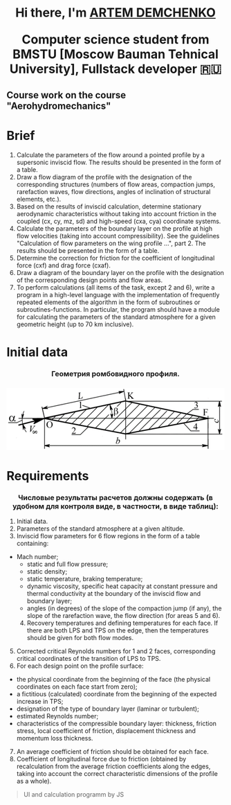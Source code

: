 <h1 align="center">Hi there, I'm <a href="https://t.me/artemasdemas" target="_blank">ARTEM DEMCHENKO</a> 
<p align="center">Computer science student from BMSTU [Moscow Bauman Tehnical University], Fullstack developer 🇷🇺</p>

## Course work on the course "Aerohydromechanics"

# Brief
1. Calculate the parameters of the flow around a pointed profile by a supersonic inviscid flow. The results should be presented in the form of a table.
2. Draw a flow diagram of the profile with the designation of the corresponding structures (numbers of flow areas, compaction jumps, rarefaction waves, flow directions, angles of inclination of structural elements, etc.).
3. Based on the results of inviscid calculation, determine stationary aerodynamic characteristics without taking into account friction in the coupled (cx, cy, mz, sd) and high-speed (cxa, cya) coordinate systems.
4. Calculate the parameters of the boundary layer on the profile at high flow velocities (taking into account compressibility). See the guidelines "Calculation of flow parameters on the wing profile ...", part 2. The results should be presented in the form of a table.
5. Determine the correction for friction for the coefficient of longitudinal force (cxf) and drag force (cxaf).
6. Draw a diagram of the boundary layer on the profile with the designation of the corresponding design points and flow areas.
7. To perform calculations (all items of the task, except 2 and 6), write a program in a high-level language with the implementation of frequently repeated elements of the algorithm in the form of subroutines or subroutines-functions. In particular, the program should have a module for calculating the parameters of the standard atmosphere for a given geometric height (up to 70 km inclusive).
 
# Initial data
<h3 align="center">Геометрия ромбовидного профиля.<h3>
<img src="romb.png" alt="Basic geometric parameters">

# Requirements
<h3 align="center">Числовые результаты расчетов должны содержать (в удобном для контроля виде, в частности, в виде таблиц):</h3>

1. Initial data.
2. Parameters of the standard atmosphere at a given altitude.
3. Inviscid flow parameters for 6 flow regions in the form of a table containing:
- Mach number; 
	- static and full flow pressure;
	- static density;
	- static temperature, braking temperature;
	- dynamic viscosity, specific heat capacity at constant pressure and thermal conductivity at the boundary of the inviscid flow and boundary layer;
	- angles (in degrees) of the slope of the compaction jump (if any), the slope of the rarefaction wave, the flow direction (for areas 5 and 6).
	4. Recovery temperatures and defining temperatures for each face. If there are both LPS and TPS on the edge, then the temperatures should be given for both flow modes.
5. Corrected critical Reynolds numbers for 1 and 2 faces, corresponding critical coordinates of the transition of LPS to TPS.
6. For each design point on the profile surface:
- the physical coordinate from the beginning of the face (the physical coordinates on each face start from zero);
- a fictitious (calculated) coordinate from the beginning of the expected increase in TPS;
- designation of the type of boundary layer (laminar or turbulent);
- estimated Reynolds number;
- characteristics of the compressible boundary layer: thickness, friction stress, local coefficient of friction, displacement thickness and momentum loss thickness.
7. An average coefficient of friction should be obtained for each face.
8. Coefficient of longitudinal force due to friction (obtained by recalculation from the average friction coefficients along the edges, taking into account the correct characteristic dimensions of the profile as a whole).

> UI and calculation programm by JS